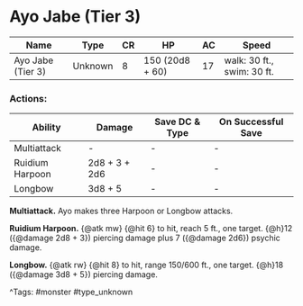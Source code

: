 # Ayo Jabe (Tier 3)

| Name | Type | CR | HP | AC | Speed |
|------|------|----|----|----|-------|
| Ayo Jabe (Tier 3) | Unknown | 8 | 150 (20d8 + 60) | 17 | walk: 30 ft., swim: 30 ft. |

### Actions:

| Ability | Damage | Save DC & Type | On Successful Save |
|---------|--------|----------------|--------------------|
| Multiattack | - | - | - |
| Ruidium Harpoon | 2d8 + 3 + 2d6 | - | - |
| Longbow | 3d8 + 5 | - | - |


**Multiattack.** Ayo makes three Harpoon or Longbow attacks.

**Ruidium Harpoon.** {@atk mw} {@hit 6} to hit, reach 5 ft., one target. {@h}12 ({@damage 2d8 + 3}) piercing damage plus 7 ({@damage 2d6}) psychic damage.

**Longbow.** {@atk rw} {@hit 8} to hit, range 150/600 ft., one target. {@h}18 ({@damage 3d8 + 5}) piercing damage.

^Tags: #monster #type_unknown